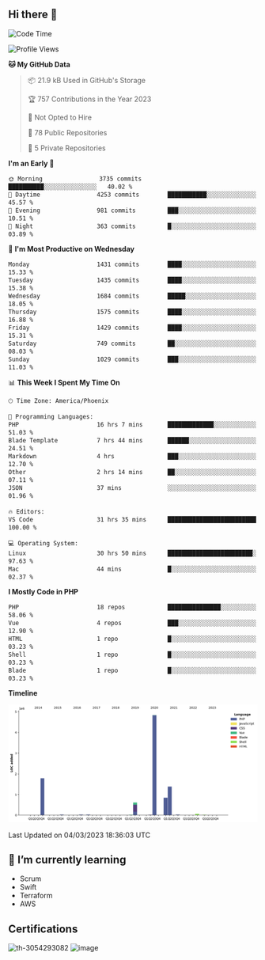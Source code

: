 ## Hi there 👋

<!--START_SECTION:waka-->
![Code Time](http://img.shields.io/badge/Code%20Time-8%2C090%20hrs%2047%20mins-blue)

![Profile Views](http://img.shields.io/badge/Profile%20Views-49-blue)

**🐱 My GitHub Data** 

> 📦 21.9 kB Used in GitHub's Storage 
 > 
> 🏆 757 Contributions in the Year 2023
 > 
> 🚫 Not Opted to Hire
 > 
> 📜 78 Public Repositories 
 > 
> 🔑 5 Private Repositories 
 > 
**I'm an Early 🐤** 

```text
🌞 Morning                3735 commits        ██████████░░░░░░░░░░░░░░░   40.02 % 
🌆 Daytime                4253 commits        ███████████░░░░░░░░░░░░░░   45.57 % 
🌃 Evening                981 commits         ███░░░░░░░░░░░░░░░░░░░░░░   10.51 % 
🌙 Night                  363 commits         █░░░░░░░░░░░░░░░░░░░░░░░░   03.89 % 
```
📅 **I'm Most Productive on Wednesday** 

```text
Monday                   1431 commits        ████░░░░░░░░░░░░░░░░░░░░░   15.33 % 
Tuesday                  1435 commits        ████░░░░░░░░░░░░░░░░░░░░░   15.38 % 
Wednesday                1684 commits        █████░░░░░░░░░░░░░░░░░░░░   18.05 % 
Thursday                 1575 commits        ████░░░░░░░░░░░░░░░░░░░░░   16.88 % 
Friday                   1429 commits        ████░░░░░░░░░░░░░░░░░░░░░   15.31 % 
Saturday                 749 commits         ██░░░░░░░░░░░░░░░░░░░░░░░   08.03 % 
Sunday                   1029 commits        ███░░░░░░░░░░░░░░░░░░░░░░   11.03 % 
```


📊 **This Week I Spent My Time On** 

```text
🕑︎ Time Zone: America/Phoenix

💬 Programming Languages: 
PHP                      16 hrs 7 mins       █████████████░░░░░░░░░░░░   51.03 % 
Blade Template           7 hrs 44 mins       ██████░░░░░░░░░░░░░░░░░░░   24.51 % 
Markdown                 4 hrs               ███░░░░░░░░░░░░░░░░░░░░░░   12.70 % 
Other                    2 hrs 14 mins       ██░░░░░░░░░░░░░░░░░░░░░░░   07.11 % 
JSON                     37 mins             ░░░░░░░░░░░░░░░░░░░░░░░░░   01.96 % 

🔥 Editors: 
VS Code                  31 hrs 35 mins      █████████████████████████   100.00 % 

💻 Operating System: 
Linux                    30 hrs 50 mins      ████████████████████████░   97.63 % 
Mac                      44 mins             █░░░░░░░░░░░░░░░░░░░░░░░░   02.37 % 
```

**I Mostly Code in PHP** 

```text
PHP                      18 repos            ███████████████░░░░░░░░░░   58.06 % 
Vue                      4 repos             ███░░░░░░░░░░░░░░░░░░░░░░   12.90 % 
HTML                     1 repo              █░░░░░░░░░░░░░░░░░░░░░░░░   03.23 % 
Shell                    1 repo              █░░░░░░░░░░░░░░░░░░░░░░░░   03.23 % 
Blade                    1 repo              █░░░░░░░░░░░░░░░░░░░░░░░░   03.23 % 
```



**Timeline**

![Lines of Code chart](https://raw.githubusercontent.com/mikebronner/mikebronner/master/assets/bar_graph.png)


 Last Updated on 04/03/2023 18:36:03 UTC
<!--END_SECTION:waka-->

<!--
**mikebronner/mikebronner** is a ✨ _special_ ✨ repository because its `README.md` (this file) appears on your GitHub profile.

Here are some ideas to get you started:

- 🔭 I’m currently working on ...
- 🌱 I’m currently learning ...
- 👯 I’m looking to collaborate on ...
- 🤔 I’m looking for help with ...
- 💬 Ask me about ...
- 📫 How to reach me: ...
- 😄 Pronouns: ...
- ⚡ Fun fact: ...
-->

## 🌱 I’m currently learning

- Scrum
- Swift
- Terraform
- AWS

## Certifications

![th-3054293082](https://user-images.githubusercontent.com/1791050/208267034-c5006f82-ae89-41eb-9478-7106c5aba070.jpg)          ![image](https://user-images.githubusercontent.com/1791050/208267032-13c8c426-f627-448d-b23e-e3dd74b6712a.png)

